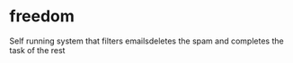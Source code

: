 # freedom
Self running system that filters emailsdeletes the spam and completes the task of the rest
